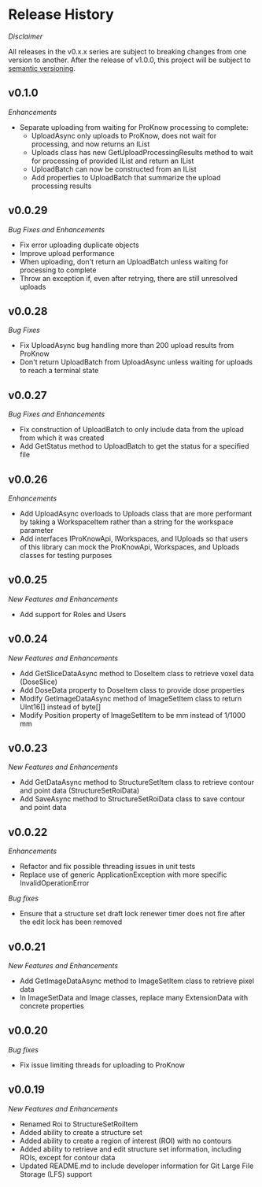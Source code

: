 # Release History

*Disclaimer*

All releases in the v0.x.x series are subject to breaking changes from one version to another.  After the release of v1.0.0, this project will be subject to [semantic versioning](http://semver.org/).

## v0.1.0

*Enhancements*

- Separate uploading from waiting for ProKnow processing to complete:
    - UploadAsync only uploads to ProKnow, does not wait for processing, and now returns an IList<UploadResult>
    - Uploads class has new GetUploadProcessingResults method to wait for processing of provided IList<UploadResult> and return an IList<UploadProcessingResult>
    - UploadBatch can now be constructed from an IList<UploadProcessingResult>
    - Add properties to UploadBatch that summarize the upload processing results

## v0.0.29

*Bug Fixes and Enhancements*

- Fix error uploading duplicate objects
- Improve upload performance
- When uploading, don't return an UploadBatch unless waiting for processing to complete
- Throw an exception if, even after retrying, there are still unresolved uploads

## v0.0.28

*Bug Fixes*

- Fix UploadAsync bug handling more than 200 upload results from ProKnow
- Don't return UploadBatch from UploadAsync unless waiting for uploads to reach a terminal state

## v0.0.27

*Bug Fixes and Enhancements*
- Fix construction of UploadBatch to only include data from the upload from which it was created
- Add GetStatus method to UploadBatch to get the status for a specified file

## v0.0.26

*Enhancements*
- Add UploadAsync overloads to Uploads class that are more performant by taking a WorkspaceItem rather than a string for the workspace parameter
- Add interfaces IProKnowApi, IWorkspaces, and IUploads so that users of this library can mock the ProKnowApi, Workspaces, and Uploads classes for testing purposes

## v0.0.25

*New Features and Enhancements*
- Add support for Roles and Users

## v0.0.24

*New Features and Enhancements*
- Add GetSliceDataAsync method to DoseItem class to retrieve voxel data (DoseSlice)
- Add DoseData property to DoseItem class to provide dose properties
- Modify GetImageDataAsync method of ImageSetItem class to return UInt16[] instead of byte[]
- Modify Position property of ImageSetItem to be mm instead of 1/1000 mm

## v0.0.23

*New Features and Enhancements*
- Add GetDataAsync method to StructureSetItem class to retrieve contour and point data (StructureSetRoiData)
- Add SaveAsync method to StructureSetRoiData class to save contour and point data

## v0.0.22

*Enhancements*
- Refactor and fix possible threading issues in unit tests
- Replace use of generic ApplicationException with more specific InvalidOperationError

*Bug fixes*
- Ensure that a structure set draft lock renewer timer does not fire after the edit lock has been removed

## v0.0.21

*New Features and Enhancements*
- Add GetImageDataAsync method to ImageSetItem class to retrieve pixel data
- In ImageSetData and Image classes, replace many ExtensionData with concrete properties

## v0.0.20

*Bug fixes*
- Fix issue limiting threads for uploading to ProKnow

## v0.0.19

*New Features and Enhancements*
- Renamed Roi to StructureSetRoiItem
- Added ability to create a structure set
- Added ability to create a region of interest (ROI) with no contours
- Added ability to retrieve and edit structure set information, including ROIs, except for contour data
- Updated README.md to include developer information for Git Large File Storage (LFS) support
